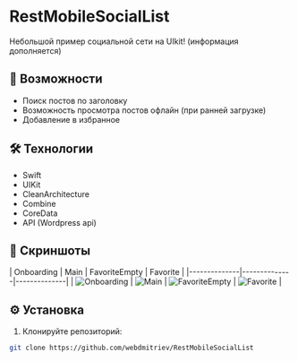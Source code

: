 # RestMobileSocialList

Небольшой пример социальной сети на UIkit!
(информация дополняется)


## 🚀 Возможности
- Поиск постов по заголовку
- Возможность просмотра постов офлайн (при ранней загрузке)
- Добавление в избранное


## 🛠 Технологии
- Swift
- UIKit
- CleanArchitecture
- Combine
- CoreData
- API (Wordpress api)


## 📸 Скриншоты
| Onboarding | Main | FavoriteEmpty | Favorite |
|--------------|--------------|--------------|
| ![Onboarding](https://api.webdmitriev.com/wp-content/uploads/2025/07/restmobilesociallist-00-scaled.jpg) | ![Main](https://api.webdmitriev.com/wp-content/uploads/2025/07/restmobilesociallist-01-scaled.jpg) | ![FavoriteEmpty](https://api.webdmitriev.com/wp-content/uploads/2025/07/restmobilesociallist-03-scaled.jpg) | ![Favorite](https://api.webdmitriev.com/wp-content/uploads/2025/07/restmobilesociallist-02-scaled.jpg) |



## ⚙️ Установка
1. Клонируйте репозиторий:
```bash
git clone https://github.com/webdmitriev/RestMobileSocialList
